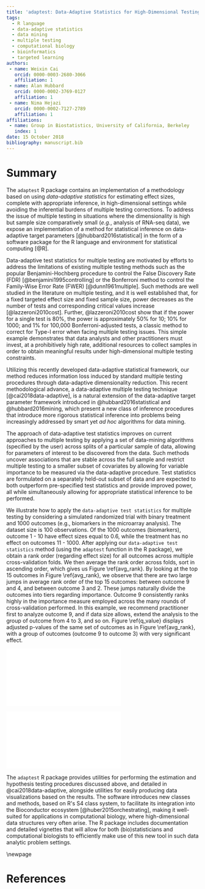 ```yaml
---
title: 'adaptest: Data-Adaptive Statistics for High-Dimensional Testing in R'
tags:
  - R language
  - data-adaptive statistics
  - data mining
  - multiple testing
  - computational biology
  - bioinformatics
  - targeted learning
authors:
 - name: Weixin Cai
   orcid: 0000-0003-2680-3066
   affiliation: 1
 - name: Alan Hubbard
   orcid: 0000-0002-3769-0127
   affiliation: 1
 - name: Nima Hejazi
   orcid: 0000-0002-7127-2789
   affiliation: 1
affiliations:
 - name: Group in Biostatistics, University of California, Berkeley
   index: 1
date: 15 October 2018
bibliography: manuscript.bib
---
```


# Summary

The `adaptest` R package contains an implementation of a methodology based on
using _data-adaptive statistics_ for estimating effect sizes, complete with
appropriate inference, in high-dimensional settings while avoiding the
inferential burdens of multiple testing corrections. To address the issue of
multiple testing in situations where the dimensionality is high but sample size
comparatively small (_e.g._, analysis of RNA-seq data), we expose an
implementation of a method for statistical inference on data-adaptive target
parameters [@hubbard2016statistical] in the form of a software package for the
R language and environment for statistical computing [@R].

Data-adaptive test statistics for multiple testing are motivated by efforts to
address the limitations of existing multiple testing methods such as the
popular Benjamini-Hochberg procedure to control the False Discovery Rate (FDR)
[@benjamini1995controlling] or the Bonferroni method to control the Family-Wise
Error Rate (FWER) [@dunn1961multiple]. Such methods are well studied in the
literature on multiple testing, and it is well established that, for a fixed
targeted effect size and fixed sample size, power decreases as the number of
tests and corresponding critical values increase [@lazzeroni2010cost]. Further,
@lazzeroni2010cost show that if the power for a single test is 80\%, the power
is approximately 50\% for 10; 10\% for 1000; and 1\% for 100,000
Bonferroni-adjusted tests, a classic method to correct for Type-I error when
facing multiple testing issues. This simple example demonstrates that data
analysts and other practitioners must invest, at a prohibitively high rate,
additional resources to collect samples in order to obtain meaningful results
under high-dimensional multiple testing constraints.

Utilizing this recently developed data-adaptive statistical framework, our
method reduces information loss induced by standard multiple testing procedures
through data-adaptive dimensionality reduction. This recent methodological
advance, a data-adaptive multiple testing technique [@cai2018data-adaptive], is
a natural extension of the data-adaptive target parameter framework introduced
in @hubbard2016statistical and @hubbard2016mining, which present a new class of
inference procedures that introduce more rigorous statistical inference into
problems being increasingly addressed by smart yet _ad hoc_ algorithms for data
mining.

The approach of data-adaptive test statistics improves on current approaches to
multiple testing by applying a set of data-mining algorithms (specified by the
user) across splits of a particular sample of data, allowing for parameters of
interest to be discovered from the data. Such methods uncover associations that
are stable across the full sample and restrict multiple testing to a smaller
subset of covariates by allowing for variable importance to be measured via the
data-adaptive procedure. Test statistics are formulated on a separately
held-out subset of data and are expected to both outperform pre-specified test
statistics and provide improved power, all while simultaneously allowing for
appropriate statistical inference to be performed.

We illustrate how to apply the ``data-adaptive test statistics`` for multiple
testing by considering a simulated randomized trial with binary treatment and
1000 outcomes (e.g., biomarkers in the microarray analysis). The dataset size
is 100 observations. Of the 1000 outcomes (biomarkers), outcome 1 - 10 have
effect sizes equal to 0.6, while the treatment has no effect on outcomes 11 -
1000. After applying our ``data-adaptive test statistics`` method (using the
`adaptest` function in the R package), we obtain a rank order (regarding effect
size) for all outcomes across multiple cross-validation folds. We then average
the rank order across folds, sort in ascending order, which gives us Figure
\ref{avg_rank}. By looking at the top 15 outcomes in Figure \ref{avg_rank}, we
observe that there are two large jumps in average rank order of the top 15
outcomes: between outcome 9 and 4, and between outcome 3 and 2. These jumps
naturally divide the outcomes into tiers regarding importance. Outcome 9
consistently ranks highly in the importance measure employed across the many
rounds of cross-validation performed. In this example, we recommend
practitioner first to analyze outcome 9, and if data size allows, extend the
analysis to the group of outcome from 4 to 3, and so on. Figure \ref{q_value}
displays adjusted p-values of the same set of outcomes as in Figure
\ref{avg_rank}, with a group of outcomes (outcome 9 to outcome 3) with very
significant effect.

![Average rank order of outcomes regarding absolute estimated effect size
across cross-validation folds (simulated data). The top outcomes are displayed
after being sorted in ascending order. \label{avg_rank}](figs/mean_rank.pdf)

![Adjusted p-values (using the Benjamini-Hochberg procedure) of the same set of
candidate outcomes, computed on a validation set that is mutually exclusive
from the data used to compute the rank order in Figure \ref{avg_rank}. The top
outcomes are displayed after being sorted in ascending order.
\label{q_value}](figs/adj_p_val.pdf)

The `adaptest` R package provides utilities for performing the estimation and
hypothesis testing procedures discussed above, and detailed in
@cai2018data-adaptive, alongside utilities for easily producing data
visualizations based on the results. The software introduces new classes and
methods, based on R's S4 class system, to facilitate its integration into the
Bioconductor ecosystem [@huber2015orchestrating], making it well-suited for
applications in computational biology, where high-dimensional data structures
very often arise. The R package includes documentation and detailed vignettes
that will allow for both (bio)statisticians and computational biologists to
efficiently make use of this new tool in such data analytic problem settings.

\newpage

# References

